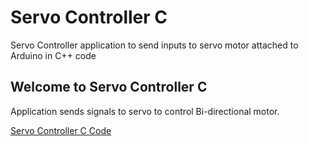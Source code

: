 # Servo Controller C
Servo Controller application to send inputs to servo motor attached to Arduino in C++ code

## Welcome to  Servo Controller C 

Application sends signals to servo to control Bi-directional motor.

<a href="https://repl.it/@jodyonegroup/servoController-C">Servo Controller C Code</a> 


